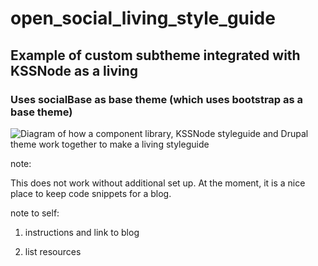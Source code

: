 # open_social_living_style_guide
<h2>Example of custom subtheme integrated with KSSNode as a 
living</h2>
<h3>Uses socialBase as base theme (which uses bootstrap as a base theme)</h3>

![Diagram of how a component library, KSSNode styleguide and Drupal theme work together to make a living styleguide](https://raw.githubusercontent.com/lisacorcoran/open_social_living_style_guide/master/demo/diagram-styleguide.png)


note:

This does not work without additional set up. At the moment, it is a nice place to keep code snippets for a blog.



note to self: 

1. instructions and link to blog

2. list resources



